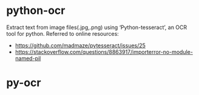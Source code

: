 # python-ocr

Extract text from image files(.jpg,.png) using ‘Python-tesseract’, an OCR tool for python. Referred to online resources:
- https://github.com/madmaze/pytesseract/issues/25
- https://stackoverflow.com/questions/8863917/importerror-no-module-named-pil
# py-ocr
